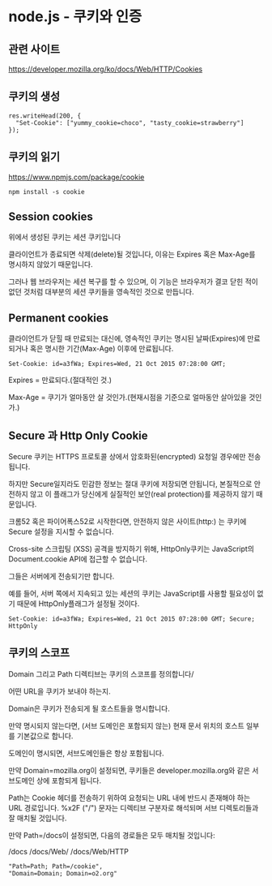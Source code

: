 # node.js - 쿠키와 인증

## 관련 사이트

https://developer.mozilla.org/ko/docs/Web/HTTP/Cookies

## 쿠키의 생성

    res.writeHead(200, {
      "Set-Cookie": ["yummy_cookie=choco", "tasty_cookie=strawberry"]
    });

## 쿠키의 읽기

https://www.npmjs.com/package/cookie

    npm install -s cookie

## Session cookies

위에서 생성된 쿠키는 세션 쿠키입니다

클라이언트가 종료되면 삭제(delete)될 것입니다, 이유는 Expires 혹은 Max-Age를 명시하지 않았기 때문입니다.

그러나 웹 브라우저는 세션 복구를 할 수 있으며, 이 기능은 브라우저가 결코 닫힌 적이 없던 것처럼 대부분의 세션 쿠키들을 영속적인 것으로 만듭니다.

## Permanent cookies

클라이언트가 닫힐 때 만료되는 대신에, 영속적인 쿠키는 명시된 날짜(Expires)에 만료되거나 혹은 명시한 기간(Max-Age) 이후에 만료됩니다.

    Set-Cookie: id=a3fWa; Expires=Wed, 21 Oct 2015 07:28:00 GMT;

Expires = 만료되다.(절대적인 것.)

Max-Age = 쿠기가 얼마동안 살 것인가.(현재시점을 기준으로 얼마동안 살아있을 것인가.)

## Secure 과 Http Only Cookie

Secure 쿠키는 HTTPS 프로토콜 상에서 암호화된(encrypted) 요청일 경우에만 전송됩니다.

하지만 Secure일지라도 민감한 정보는 절대 쿠키에 저장되면 안됩니다, 본질적으로 안전하지 않고 이 플래그가 당신에게 실질적인 보안(real protection)를 제공하지 않기 때문입니다.

크롬52 혹은 파이어폭스52로 시작한다면, 안전하지 않은 사이트(http:) 는 쿠키에 Secure 설정을 지시할 수 없습니다.

Cross-site 스크립팅 (XSS) 공격을 방지하기 위해, HttpOnly쿠키는 JavaScript의 Document.cookie API에 접근할 수 없습니다.

그들은 서버에게 전송되기만 합니다.

예를 들어, 서버 쪽에서 지속되고 있는 세션의 쿠키는 JavaScript를 사용할 필요성이 없기 때문에 HttpOnly플래그가 설정될 것이다.

    Set-Cookie: id=a3fWa; Expires=Wed, 21 Oct 2015 07:28:00 GMT; Secure; HttpOnly

## 쿠키의 스코프

Domain 그리고 Path 디렉티브는 쿠키의 스코프를 정의합니다/

어떤 URL을 쿠키가 보내야 하는지.

Domain은 쿠키가 전송되게 될 호스트들을 명시합니다.

만약 명시되지 않는다면, (서브 도메인은 포함되지 않는) 현재 문서 위치의 호스트 일부를 기본값으로 합니다.

도메인이 명시되면, 서브도메인들은 항상 포함됩니다.

만약 Domain=mozilla.org이 설정되면, 쿠키들은 developer.mozilla.org와 같은 서브도메인 상에 포함되게 됩니다.

Path는 Cookie 헤더를 전송하기 위하여 요청되는 URL 내에 반드시 존재해야 하는 URL 경로입니다. %x2F ("/") 문자는 디렉티브 구분자로 해석되며 서브 디렉토리들과 잘 매치될 것입니다.

만약 Path=/docs이 설정되면, 다음의 경로들은 모두 매치될 것입니다:

/docs
/docs/Web/
/docs/Web/HTTP

    "Path=Path; Path=/cookie",
    "Domain=Domain; Domain=o2.org"
